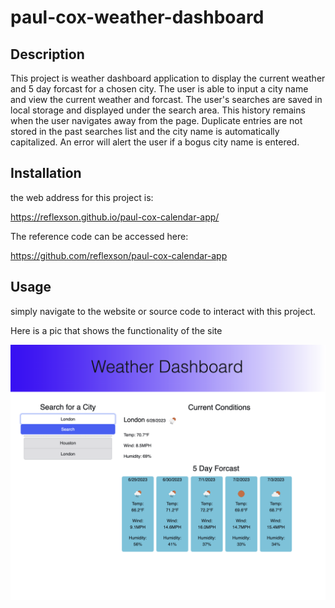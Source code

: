 # paul-cox-weather-dashboard

## Description

This project is weather dashboard application to display the current weather and 5 day forcast for a chosen city.  The user is able to input a city name and view the current weather and forcast.  The user's searches are saved in local storage and displayed under the search area. This history remains when the user navigates away from the page.  Duplicate entries are not stored in the past searches list and the city name is automatically capitalized. An error will alert the user if a bogus city name is entered. 

## Installation

the web address for this project is:

https://reflexson.github.io/paul-cox-calendar-app/

The reference code can be accessed here:

https://github.com/reflexson/paul-cox-calendar-app

## Usage

simply navigate to the website or source code to interact with this project.

Here is a pic that shows the functionality of the site

![alt text](./assets/imgs/WeatherDashboard.png)
